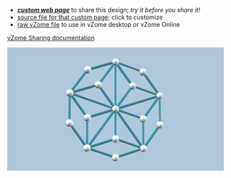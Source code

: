 
 - [***custom web page***][post] to share this design; *try it before you share it!*
 - [source file for that custom page][source]; click to customize
 - [raw vZome file][raw] to use in vZome desktop or vZome Online

[vZome Sharing documentation](https://vzome.github.io/vzome/sharing.html#how-it-works)

![Image](<Rosette 1.png>)


[post]: <https://ThynStyx.github.io/vzome-sharing/2021/12/26/Rosette 1-11-47-56.html>
[source]: <https://github.com/ThynStyx/vzome-sharing/edit/main/_posts/2021-12-26-Rosette 1-11-47-56.md>
[raw]: <https://raw.githubusercontent.com/ThynStyx/vzome-sharing/main/2021/12/26/11-47-56-Rosette 1/Rosette 1.vZome>